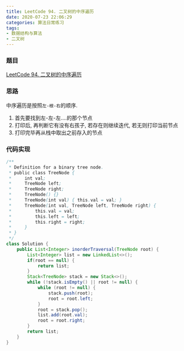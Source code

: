 ```yaml
---
title: LeetCode 94. 二叉树的中序遍历
date: 2020-07-23 22:06:29
categories: 算法日常练习
tags:
- 数据结构与算法
- 二叉树
---
```


### 题目

[LeetCode 94. 二叉树的中序遍历](https://leetcode-cn.com/problems/binary-tree-inorder-traversal/)

### 思路

中序遍历是按照`左-根-右`的顺序.

1. 首先要找到左-左-左....的那个节点
2. 打印后, 再判断它有没有右孩子, 若存在则继续迭代, 若无则打印当前节点
3. 打印完毕再从栈中取出之前存入的节点
<!--more-->

### 代码实现

```java
/**
 * Definition for a binary tree node.
 * public class TreeNode {
 *     int val;
 *     TreeNode left;
 *     TreeNode right;
 *     TreeNode() {}
 *     TreeNode(int val) { this.val = val; }
 *     TreeNode(int val, TreeNode left, TreeNode right) {
 *         this.val = val;
 *         this.left = left;
 *         this.right = right;
 *     }
 * }
 */
class Solution {
    public List<Integer> inorderTraversal(TreeNode root) {
        List<Integer> list = new LinkedList<>();
        if(root == null) {
            return list;
        }
        Stack<TreeNode> stack = new Stack<>();
        while (!stack.isEmpty() || root != null) {
            while (root != null) {
                stack.push(root);
                root = root.left;
            }
            root = stack.pop();
            list.add(root.val);
            root = root.right;
        }
        return list;
    }
}
```